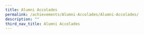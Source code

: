 ```yaml
---
title: Alumni Accolades
permalink: /achievements/Alumni-Accolades/Alumni-Accolades/
description: ""
third_nav_title: Alumni Accolades
---
```

